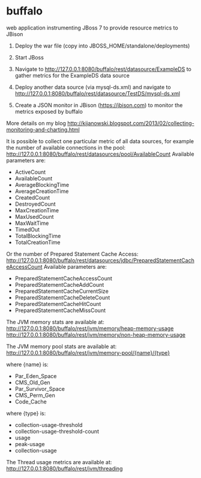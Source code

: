 buffalo
=======

web application instrumenting JBoss 7 to provide resource metrics to JBison

1. Deploy the war file (copy into JBOSS_HOME/standalone/deployments)

2. Start JBoss

3. Navigate to http://127.0.0.1:8080/buffalo/rest/datasource/ExampleDS to gather metrics for the ExampleDS data source

4. Deploy another data source (via mysql-ds.xml) and navigate to http://127.0.0.1:8080/buffalo/rest/datasource/TestDS/mysql-ds.xml

5. Create a JSON monitor in JBison (https://jbison.com) to monitor the metrics exposed by buffalo

More details on my blog http://kijanowski.blogspot.com/2013/02/collecting-monitoring-and-charting.html

It is possible to collect one particular metric of all data sources, for example the number of available connections in the pool:
http://127.0.0.1:8080/buffalo/rest/datasources/pool/AvailableCount
Available parameters are:
* ActiveCount
* AvailableCount
* AverageBlockingTime
* AverageCreationTime
* CreatedCount
* DestroyedCount
* MaxCreationTime
* MaxUsedCount
* MaxWaitTime
* TimedOut
* TotalBlockingTime
* TotalCreationTime

Or the number of Prepared Statement Cache Access:
http://127.0.0.1:8080/buffalo/rest/datasources/jdbc/PreparedStatementCacheAccessCount
Available parameters are:
* PreparedStatementCacheAccessCount
* PreparedStatementCacheAddCount
* PreparedStatementCacheCurrentSize
* PreparedStatementCacheDeleteCount
* PreparedStatementCacheHitCount
* PreparedStatementCacheMissCount

The JVM memory stats are available at:
http://127.0.0.1:8080/buffalo/rest/jvm/memory/heap-memory-usage
http://127.0.0.1:8080/buffalo/rest/jvm/memory/non-heap-memory-usage

The JVM memory pool stats are available at:
http://127.0.0.1:8080/buffalo/rest/jvm/memory-pool/{name}/{type}

where {name} is:
* Par_Eden_Space
* CMS_Old_Gen
* Par_Survivor_Space
* CMS_Perm_Gen
* Code_Cache

where {type} is:
* collection-usage-threshold
* collection-usage-threshold-count
* usage
* peak-usage
* collection-usage

The Thread usage metrics are available at:
http://127.0.0.1:8080/buffalo/rest/jvm/threading
